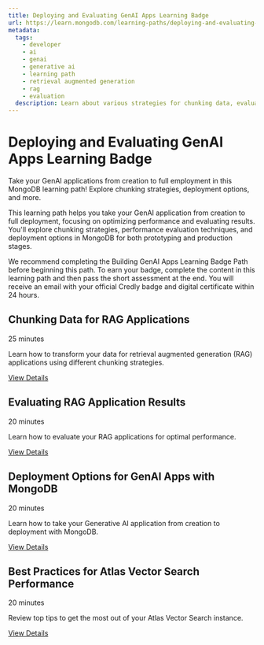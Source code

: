 ```yaml
---
title: Deploying and Evaluating GenAI Apps Learning Badge
url: https://learn.mongodb.com/learning-paths/deploying-and-evaluating-genai-apps-learning-badge-path
metadata:
  tags:
    - developer
    - ai
    - genai
    - generative ai
    - learning path
    - retrieval augmented generation
    - rag
    - evaluation
  description: Learn about various strategies for chunking data, evaluating RAG applications, and deploying GenAI applications with MongoDB.
---
```


# Deploying and Evaluating GenAI Apps Learning Badge

Take your GenAI applications from creation to full employment in this MongoDB learning path! Explore chunking strategies, deployment options, and more.

This learning path helps you take your GenAI application from creation to full deployment, focusing on optimizing performance and evaluating results. You'll explore chunking strategies, performance evaluation techniques, and deployment options in MongoDB for both prototyping and production stages.

We recommend completing the Building GenAI Apps Learning Badge Path before beginning this path. To earn your badge, complete the content in this learning path and then pass the short assessment at the end. You will receive an email with your official Credly badge and digital certificate within 24 hours.

## Chunking Data for RAG Applications

25 minutes

Learn how to transform your data for retrieval augmented generation (RAG) applications using different chunking strategies.

[View Details](https://learn.mongodb.com/courses/chunking-data-for-rag-applications)

## Evaluating RAG Application Results

20 minutes

Learn how to evaluate your RAG applications for optimal performance.

[View Details](https://learn.mongodb.com/courses/evaluating-rag-application-results)

## Deployment Options for GenAI Apps with MongoDB

20 minutes

Learn how to take your Generative AI application from creation to deployment with MongoDB.

[View Details](https://learn.mongodb.com/courses/deployment-options-for-genai-apps-with-mongodb)

## Best Practices for Atlas Vector Search Performance

20 minutes

Review top tips to get the most out of your Atlas Vector Search instance.

[View Details](https://learn.mongodb.com/courses/best-practices-for-atlas-vector-search-performance)
